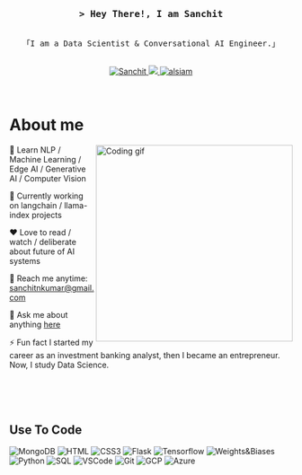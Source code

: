 <!--
<h2 align="center">
  Hey there, I'm Sanchit!
  <img src="https://media.giphy.com/media/hvRJCLFzcasrR4ia7z/giphy.gif" width="28">
</h2>
-->

<!--
<p align="center">
</p>

 -->




<!-- Intro  -->
<h3 align="center">
        <samp>&gt; Hey There!, I am Sanchit</a></b>
        </samp>
</h3>


<p align="center"> 
  <samp>
    <br>
    「I am a Data Scientist & Conversational AI Engineer.」
    <br>
    <br>
  </samp>
</p>

<p align="center">
 <a href="https://www.linkedin.com/in/sanchitnkumar/" target="_blank">
  <img src="https://img.shields.io/badge/LinkedIn-0077B5?style=for-the-badge&logo=linkedin&logoColor=white" alt="Sanchit"/>
 </a>
 <!-- <a href="https://dev.to/alsiam" target="_blank">
  <img src="https://img.shields.io/badge/dev.to-0A0A0A?style=for-the-badge&logo=dev.to&logoColor=white" alt="alsiam" />
 </a> -->
 <a href="https://twitter.com/alsiam_dev" target="_blank">
  <img src="https://img.shields.io/badge/Twitter-1DA1F2?style=for-the-badge&logo=twitter&logoColor=white" />
 </a>
 <a href="https://instagram.com/alsiam_dev" target="_blank">
  <img src="https://img.shields.io/badge/Instagram-fe4164?style=for-the-badge&logo=instagram&logoColor=white" alt="alsiam" />
 </a> 
  </a> 
</p>
<br />
<!-- About Section -->

 # About me
<p>
 <img align="right" width="350" src="/assets/programmer.gif" alt="Coding gif" />
  
 🌱 Learn NLP / Machine Learning / Edge AI / Generative AI / Computer Vision 
 
 📝 Currently working on langchain / llama-index projects
 
 ❤️ Love to read / watch / deliberate about future of AI systems
 
 📧 Reach me anytime: sanchitnkumar@gmail.com
 
 💬 Ask me about anything [here](https://github.com/sanchitkumar11/sanchitkumar11/issues)
 
 ⚡ Fun fact I started my career as an investment banking analyst, then I became an entrepreneur. Now, I study Data Science.
</p>

<br/>
<br/>
<br/>

## Use To Code

![MongoDB](https://img.shields.io/badge/MongoDB-4EA94B?style=for-the-badge&logo=mongodb&logoColor=white)
![HTML](https://img.shields.io/badge/HTML5-E34F26?style=for-the-badge&logo=html5&logoColor=white)
![CSS3](https://img.shields.io/badge/CSS3-1572B6?style=for-the-badge&logo=css3&logoColor=white)
![Flask](https://img.shields.io/badge/Flask-000000?style=for-the-badge&logo=flask&logoColor=white)
![Tensorflow](https://img.shields.io/badge/TensorFlow-FF6F00?style=for-the-badge&logo=tensorflow&logoColor=white)
![Weights&Biases](https://img.shields.io/badge/Weights_&_Biases-FFBE00?style=for-the-badge&logo=WeightsAndBiases&logoColor=white)
![Python](https://img.shields.io/badge/Python-3776AB?style=for-the-badge&logo=python&logoColor=white)
![SQL](https://img.shields.io/badge/MySQL-00000F?style=for-the-badge&logo=mysql&logoColor=white)
![VSCode](https://img.shields.io/badge/Visual_Studio-0078d7?style=for-the-badge&logo=visual%20studio&logoColor=white)
![Git](https://img.shields.io/badge/Git-F05032?style=for-the-badge&logo=git&logoColor=white)
![GCP](https://img.shields.io/badge/Google_Cloud-4285F4?style=for-the-badge&logo=google-cloud&logoColor=white)
![Azure](https://img.shields.io/badge/microsoft%20azure-0089D6?style=for-the-badge&logo=microsoft-azure&logoColor=white)

<br/>
